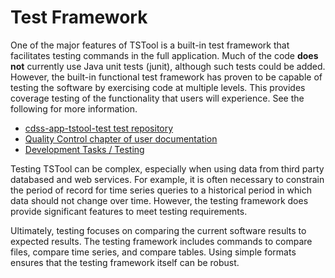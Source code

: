# Test Framework #

One of the major features of TSTool is a built-in test framework that facilitates testing commands in the full application.
Much of the code **does not** currently use Java unit tests (junit), although such tests could be added.
However, the built-in functional test framework has proven to be capable of testing the software
by exercising code at multiple levels.
This provides coverage testing of the functionality that users will experience.
See the following for more information.

* [cdss-app-tstool-test test repository](https://github.com/OpenCDSS/cdss-app-tstool-test)
* [Quality Control chapter of user documentation](http://learn.openwaterfoundation.org/cdss-app-tstool-doc-user/quality-control/quality-control/)
* [Development Tasks / Testing](../../dev-tasks/overview.md#testing)

Testing TSTool can be complex, especially when using data from third party databased and web services.
For example, it is often necessary to constrain the period of record for time series queries to a
historical period in which data should not change over time.
However, the testing framework does provide significant features to meet testing requirements.

Ultimately, testing focuses on comparing the current software results to expected results.
The testing framework includes commands to compare files, compare time series, and compare tables.
Using simple formats ensures that the testing framework itself can be robust.
